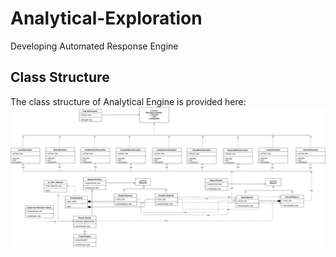 # Analytical-Exploration
Developing Automated Response Engine


## Class Structure
The class structure of Analytical Engine is provided here:
![Class Design](https://github.com/somilasthana/analytical-engine/blob/master/pics/singlecarddesign.jpg)

